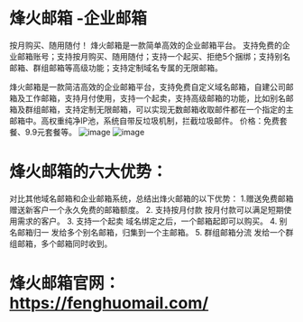 # 烽火邮箱 -企业邮箱
按月购买、随用随付！
烽火邮箱是一款简单高效的企业邮箱平台。
支持免费的企业邮箱账号；支持按月购买、随用随付；支持一个起买、拒绝5个捆绑；支持别名邮箱、群组邮箱等高级功能；支持定制域名专属的无限邮箱。

烽火邮箱是一款简洁高效的企业邮箱平台，支持免费自定义域名邮箱，自建公司邮箱及工作邮箱，支持月付使用，支持一个起卖，支持高级邮箱的功能，比如别名邮箱及群组邮箱，支持定制无限邮箱，可以实现无数邮箱收取邮件都在一个指定的主邮箱中。高权重纯净IP池，系统自带反垃圾机制，拦截垃圾邮件。
价格：免费套餐、9.9元套餐等。
![image](https://github.com/user-attachments/assets/52f31306-3eaf-4fc8-b9cd-939b42a013c9)
![image](https://github.com/user-attachments/assets/28042864-d1c2-441c-98a7-f2e5a49577db)

# 烽火邮箱的六大优势：
对比其他域名邮箱和企业邮箱系统，总结出烽火邮箱的以下优势：
1.赠送免费邮箱
赠送新客户一个永久免费的邮箱额度。 
2. 支持按月付款
按月付款可以满足短期使用需求的客户。
3. 支持一个起卖
域名绑定之后，一个邮箱起即可以购买。
4. 别名邮箱归一
发给多个别名邮箱，归集到一个主邮箱。
5. 群组邮箱分流
发给一个群组邮箱，多个邮箱同时收到。

# 烽火邮箱官网：https://fenghuomail.com/
